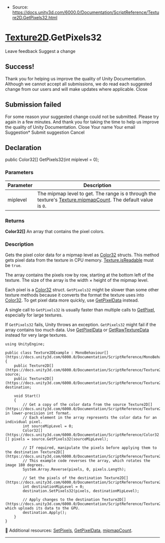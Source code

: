 * Source: https://docs.unity3d.com/6000.0/Documentation/ScriptReference/Texture2D.GetPixels32.html

#  [Texture2D](https://docs.unity3d.com/6000.0/Documentation/ScriptReference/Texture2D.html).GetPixels32
Leave feedback
Suggest a change
## Success!
Thank you for helping us improve the quality of Unity Documentation. Although we cannot accept all submissions, we do read each suggested change from our users and will make updates where applicable.
Close
## Submission failed
For some reason your suggested change could not be submitted. Please <a>try again</a> in a few minutes. And thank you for taking the time to help us improve the quality of Unity Documentation.
Close
Your name Your email Suggestion* Submit suggestion
Cancel
## Declaration
public Color32[] GetPixels32(int miplevel = 0); 
### Parameters
Parameter | Description  
---|---  
miplevel | The mipmap level to get. The range is `0` through the texture's [Texture.mipmapCount](https://docs.unity3d.com/6000.0/Documentation/ScriptReference/Texture-mipmapCount.html). The default value is `0`.  
### Returns
**Color32[]** An array that contains the pixel colors. 
### Description
Gets the pixel color data for a mipmap level as [Color32](https://docs.unity3d.com/6000.0/Documentation/ScriptReference/Color32.html) structs.
This method gets pixel data from the texture in CPU memory. [Texture.isReadable](https://docs.unity3d.com/6000.0/Documentation/ScriptReference/Texture-isReadable.html) must be `true`.  
  
The array contains the pixels row by row, starting at the bottom left of the texture. The size of the array is the width × height of the mipmap level.  
  
Each pixel is a [Color32](https://docs.unity3d.com/6000.0/Documentation/ScriptReference/Color32.html) struct. `GetPixels32` might be slower than some other texture methods because it converts the format the texture uses into [Color32](https://docs.unity3d.com/6000.0/Documentation/ScriptReference/Color32.html). To get pixel data more quickly, use [GetPixelData](https://docs.unity3d.com/6000.0/Documentation/ScriptReference/Texture2D.GetPixelData.html) instead.  
  
A single call to `GetPixels32` is usually faster than multiple calls to [GetPixel](https://docs.unity3d.com/6000.0/Documentation/ScriptReference/Texture2D.GetPixel.html), especially for large textures.  
  
If `GetPixels32` fails, Unity throws an exception. `GetPixels32` might fail if the array contains too much data. Use [GetPixelData](https://docs.unity3d.com/6000.0/Documentation/ScriptReference/Texture2D.GetPixelData.html) or [GetRawTextureData](https://docs.unity3d.com/6000.0/Documentation/ScriptReference/Texture2D.GetRawTextureData.html) instead for very large textures.
```
using UnityEngine;  
  
public class Texture2DExample : MonoBehaviour[](https://docs.unity3d.com/6000.0/Documentation/ScriptReference/MonoBehaviour.html)
{
    public Texture2D[](https://docs.unity3d.com/6000.0/Documentation/ScriptReference/Texture2D.html) source;
    public Texture2D[](https://docs.unity3d.com/6000.0/Documentation/ScriptReference/Texture2D.html) destination;  
  
    void Start()
    {
        // Get a copy of the color data from the source Texture2D[](https://docs.unity3d.com/6000.0/Documentation/ScriptReference/Texture2D.html), in lower-precision int format.
        // Each element in the array represents the color data for an individual pixel.
        int sourceMipLevel = 0;
        Color32[](https://docs.unity3d.com/6000.0/Documentation/ScriptReference/Color32.html)[] pixels = source.GetPixels32(sourceMipLevel);  
  
        // If required, manipulate the pixels before applying them to the destination Texture2D[](https://docs.unity3d.com/6000.0/Documentation/ScriptReference/Texture2D.html).
        // This example code reverses the array, which rotates the image 180 degrees.
        System.Array.Reverse(pixels, 0, pixels.Length);  
  
        // Set the pixels of the destination Texture2D[](https://docs.unity3d.com/6000.0/Documentation/ScriptReference/Texture2D.html).
        int destinationMipLevel = 0;
        destination.SetPixels32(pixels, destinationMipLevel);  
  
        // Apply changes to the destination Texture2D[](https://docs.unity3d.com/6000.0/Documentation/ScriptReference/Texture2D.html), which uploads its data to the GPU.
        destination.Apply();
    }
}

```

Additional resources: [SetPixels](https://docs.unity3d.com/6000.0/Documentation/ScriptReference/Texture2D.SetPixels.html), [GetPixelData](https://docs.unity3d.com/6000.0/Documentation/ScriptReference/Texture2D.GetPixelData.html), [mipmapCount](https://docs.unity3d.com/6000.0/Documentation/ScriptReference/Texture-mipmapCount.html).
* * *

